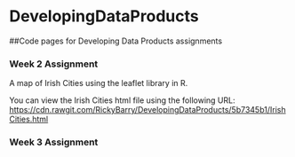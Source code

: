 # DevelopingDataProducts
##Code pages for Developing Data Products assignments 

### Week 2 Assignment
A map of Irish Cities using the leaflet library in R.

You can view the Irish Cities html file using the following URL:
https://cdn.rawgit.com/RickyBarry/DevelopingDataProducts/5b7345b1/IrishCities.html

### Week 3 Assignment

